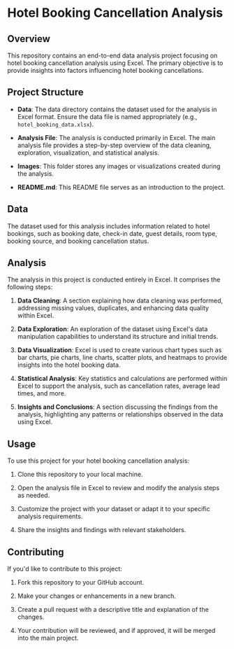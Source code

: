 # Hotel Booking Cancellation Analysis

## Overview

This repository contains an end-to-end data analysis project focusing on hotel booking cancellation analysis using Excel. The primary objective is to provide insights into factors influencing hotel booking cancellations.

## Project Structure

- **Data**: The data directory contains the dataset used for the analysis in Excel format. Ensure the data file is named appropriately (e.g., `hotel_booking_data.xlsx`).

- **Analysis File**: The analysis is conducted primarily in Excel. The main analysis file provides a step-by-step overview of the data cleaning, exploration, visualization, and statistical analysis.

- **Images**: This folder stores any images or visualizations created during the analysis.

- **README.md**: This README file serves as an introduction to the project.

## Data

The dataset used for this analysis includes information related to hotel bookings, such as booking date, check-in date, guest details, room type, booking source, and booking cancellation status.

## Analysis

The analysis in this project is conducted entirely in Excel. It comprises the following steps:

1. **Data Cleaning**: A section explaining how data cleaning was performed, addressing missing values, duplicates, and enhancing data quality within Excel.

2. **Data Exploration**: An exploration of the dataset using Excel's data manipulation capabilities to understand its structure and initial trends.

3. **Data Visualization**: Excel is used to create various chart types such as bar charts, pie charts, line charts, scatter plots, and heatmaps to provide insights into the hotel booking data.

4. **Statistical Analysis**: Key statistics and calculations are performed within Excel to support the analysis, such as cancellation rates, average lead times, and more.

5. **Insights and Conclusions**: A section discussing the findings from the analysis, highlighting any patterns or relationships observed in the data using Excel.

## Usage

To use this project for your hotel booking cancellation analysis:

1. Clone this repository to your local machine.

2. Open the analysis file in Excel to review and modify the analysis steps as needed.

3. Customize the project with your dataset or adapt it to your specific analysis requirements.

4. Share the insights and findings with relevant stakeholders.

## Contributing

If you'd like to contribute to this project:

1. Fork this repository to your GitHub account.

2. Make your changes or enhancements in a new branch.

3. Create a pull request with a descriptive title and explanation of the changes.

4. Your contribution will be reviewed, and if approved, it will be merged into the main project.

